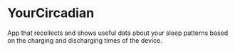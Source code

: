 # YourCircadian
App that recollects and shows useful data about your sleep patterns based on the charging and discharging times of the device.
